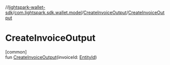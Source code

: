 //[lightspark-wallet-sdk](../../../index.md)/[com.lightspark.sdk.wallet.model](../index.md)/[CreateInvoiceOutput](index.md)/[CreateInvoiceOutput](-create-invoice-output.md)

# CreateInvoiceOutput

[common]\
fun [CreateInvoiceOutput](-create-invoice-output.md)(invoiceId: [EntityId](../-entity-id/index.md))
